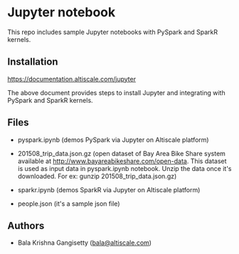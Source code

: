 # Jupyter notebook

This repo includes sample Jupyter notebooks with PySpark and SparkR kernels.

## Installation

https://documentation.altiscale.com/jupyter

The above document provides steps to install Jupyter and integrating with PySpark and SparkR kernels.

## Files

- pyspark.ipynb (demos PySpark via Jupyter on Altiscale platform)
- 201508_trip_data.json.gz (open dataset of Bay Area Bike Share system available at http://www.bayareabikeshare.com/open-data. This dataset is used as input data in pyspark.ipynb notebook. Unzip the data once it's downloaded. For ex: gunzip 201508_trip_data.json.gz)

- sparkr.ipynb (demos SparkR via Jupyter on Altiscale platform)
- people.json (it's a sample json file)

## Authors

- Bala Krishna Gangisetty (bala@altiscale.com)




